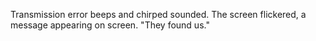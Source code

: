 Transmission error beeps and chirped sounded.
The screen flickered, a message appearing on screen. 
"They found us."